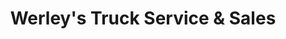 ---
title: "Werley's Truck Service & Sales"
url: /kutztown/werleys-truck-service-and-sales/
shop: car repair
---